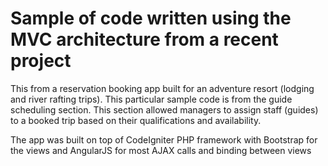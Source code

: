# Sample of code written using the MVC architecture from a recent project

This from a reservation booking app built for an adventure resort (lodging and river rafting trips). This particular sample code is from the guide scheduling section. This section allowed managers to assign staff (guides) to a booked trip based on their qualifications and availability. 

The app was built on top of CodeIgniter PHP framework with Bootstrap for the views and AngularJS for most AJAX calls and binding between views
